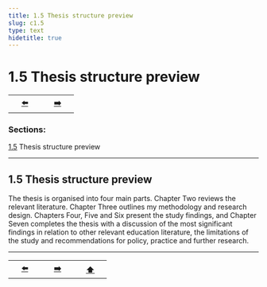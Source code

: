 ```yaml
---
title: 1.5 Thesis structure preview
slug: c1.5
type: text
hidetitle: true
---
```


# 1.5 Thesis structure preview <a id="1.5"></a>

<table><tr>
 <th scope="col" style="width: 50px;"><a href="/en/thesis/c1.4/#1.4">⬅️</a></th>
 <th scope="col" style="width: 50px;"><a href="/en/thesis/c2/#2">➡️</a></th>  
</tr></table>

### Sections:

[1.5](/en/thesis/c1.5/#1.5) Thesis structure preview

<hr>

## 1.5 Thesis structure preview

The thesis is organised into four main parts. Chapter Two reviews the relevant literature. Chapter Three outlines my methodology and research design. Chapters Four, Five and Six present the study findings, and Chapter Seven completes the thesis with a discussion of the most significant findings in relation to other relevant education literature, the limitations of the study and recommendations for policy, practice and further research.

<hr>
<table><tr>
 <th scope="col" style="width: 50px;"><a href="/en/thesis/c1.4/#1.4">⬅️</a></th>
 <th scope="col" style="width: 50px;"><a href="/en/thesis/c2/#2">➡️</a></th>
 <th scope="col" style="width: 50px;"><a href="/en/thesis/c1.5/#1.5">⬆️</a></th>   
</tr></table>
